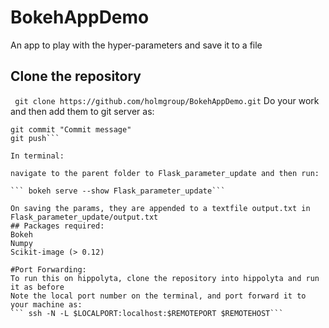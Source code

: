 # BokehAppDemo
An app to play with the hyper-parameters and save it to a file

## Clone the repository  
``` git clone https://github.com/holmgroup/BokehAppDemo.git``` 
Do your work and then add them to git server as:
``` git add -A
git commit "Commit message"
git push``` 

In terminal:

navigate to the parent folder to Flask_parameter_update and then run:

``` bokeh serve --show Flask_parameter_update``` 

On saving the params, they are appended to a textfile output.txt in Flask_parameter_update/output.txt
## Packages required:
Bokeh
Numpy
Scikit-image (> 0.12)

#Port Forwarding:
To run this on hippolyta, clone the repository into hippolyta and run it as before
Note the local port number on the terminal, and port forward it to your machine as:
``` ssh -N -L $LOCALPORT:localhost:$REMOTEPORT $REMOTEHOST``` 

